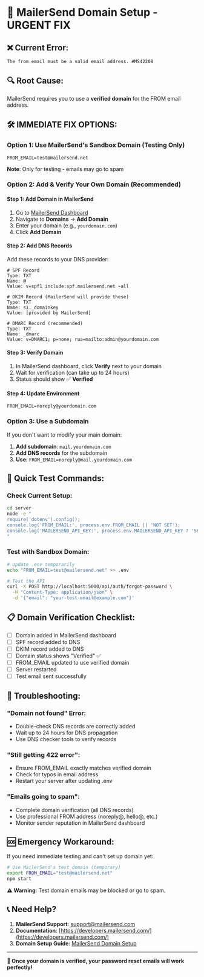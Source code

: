 # 🚨 **MailerSend Domain Setup - URGENT FIX**

## ❌ **Current Error:**
```
The from.email must be a valid email address. #MS42208
```

## 🔍 **Root Cause:**
MailerSend requires you to use a **verified domain** for the FROM email address.

## 🛠️ **IMMEDIATE FIX OPTIONS:**

### **Option 1: Use MailerSend's Sandbox Domain (Testing Only)**
```env
FROM_EMAIL=test@mailersend.net
```
**Note**: Only for testing - emails may go to spam

### **Option 2: Add & Verify Your Own Domain (Recommended)**

#### **Step 1: Add Domain in MailerSend**
1. Go to [MailerSend Dashboard](https://app.mailersend.com)
2. Navigate to **Domains** → **Add Domain**
3. Enter your domain (e.g., `yourdomain.com`)
4. Click **Add Domain**

#### **Step 2: Add DNS Records**
Add these records to your DNS provider:

```dns
# SPF Record
Type: TXT
Name: @
Value: v=spf1 include:spf.mailersend.net ~all

# DKIM Record (MailerSend will provide these)
Type: TXT
Name: s1._domainkey
Value: [provided by MailerSend]

# DMARC Record (recommended)
Type: TXT
Name: _dmarc
Value: v=DMARC1; p=none; rua=mailto:admin@yourdomain.com
```

#### **Step 3: Verify Domain**
1. In MailerSend dashboard, click **Verify** next to your domain
2. Wait for verification (can take up to 24 hours)
3. Status should show ✅ **Verified**

#### **Step 4: Update Environment**
```env
FROM_EMAIL=noreply@yourdomain.com
```

### **Option 3: Use a Subdomain**
If you don't want to modify your main domain:

1. **Add subdomain**: `mail.yourdomain.com`
2. **Add DNS records** for the subdomain
3. **Use**: `FROM_EMAIL=noreply@mail.yourdomain.com`

## 🚀 **Quick Test Commands:**

### **Check Current Setup:**
```bash
cd server
node -e "
require('dotenv').config();
console.log('FROM_EMAIL:', process.env.FROM_EMAIL || 'NOT SET');
console.log('MAILERSEND_API_KEY:', process.env.MAILERSEND_API_KEY ? 'SET' : 'NOT SET');
"
```

### **Test with Sandbox Domain:**
```bash
# Update .env temporarily
echo "FROM_EMAIL=test@mailersend.net" >> .env

# Test the API
curl -X POST http://localhost:5000/api/auth/forgot-password \
  -H "Content-Type: application/json" \
  -d '{"email": "your-test-email@example.com"}'
```

## 📋 **Domain Verification Checklist:**

- [ ] Domain added in MailerSend dashboard
- [ ] SPF record added to DNS
- [ ] DKIM record added to DNS
- [ ] Domain status shows "Verified" ✅
- [ ] FROM_EMAIL updated to use verified domain
- [ ] Server restarted
- [ ] Test email sent successfully

## 🔧 **Troubleshooting:**

### **"Domain not found" Error:**
- Double-check DNS records are correctly added
- Wait up to 24 hours for DNS propagation
- Use DNS checker tools to verify records

### **"Still getting 422 error":**
- Ensure FROM_EMAIL exactly matches verified domain
- Check for typos in email address
- Restart your server after updating .env

### **"Emails going to spam":**
- Complete domain verification (all DNS records)
- Use professional FROM address (noreply@, hello@, etc.)
- Monitor sender reputation in MailerSend dashboard

## 🆘 **Emergency Workaround:**

If you need immediate testing and can't set up domain yet:

```bash
# Use MailerSend's test domain (temporary)
export FROM_EMAIL="test@mailersend.net"
npm start
```

**⚠️ Warning**: Test domain emails may be blocked or go to spam.

## 📞 **Need Help?**

1. **MailerSend Support**: [support@mailersend.com](mailto:support@mailersend.com)
2. **Documentation**: [https://developers.mailersend.com/](https://developers.mailersend.com/)
3. **Domain Setup Guide**: [MailerSend Domain Setup](https://www.mailersend.com/help/domain-setup)

---

**🎯 Once your domain is verified, your password reset emails will work perfectly!**